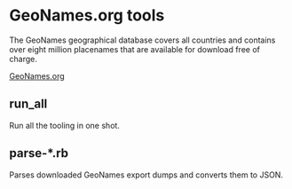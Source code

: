 # GeoNames.org tools

The GeoNames geographical database covers all countries and contains over eight million placenames that are available for download free of charge.

[GeoNames.org](http://www.geonames.org/)

## run_all

Run all the tooling in one shot.

## parse-*.rb

Parses downloaded GeoNames export dumps and converts them to JSON.